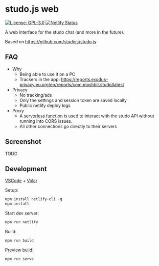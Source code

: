 # studo.js web

[![License: GPL-3.0](https://img.shields.io/badge/License-GPL-blue.svg)](https://opensource.org/licenses/GPL-3.0)
[![Netlify Status](https://api.netlify.com/api/v1/badges/8c712ba1-b993-4ef3-bb80-181d627c6dbf/deploy-status)](https://app.netlify.com/sites/studojs/deploys)

A web interface for the studo chat (and more in the future).

Based on https://github.com/studojs/studo.js

## FAQ

- Why
  - Being able to use it on a PC
  - Trackers in the app: https://reports.exodus-privacy.eu.org/en/reports/com.moshbit.studo/latest
- Privacy
  - No tracking/ads
  - Only the settings and session token are saved locally
  - Public netlify deploy logs
- Proxy
  - A [serverless function](./api/proxy.ts) is used to interact with the studo API without running into CORS issues.
  - All other connections go directly to their servers

## Screenshot

TODO

## Development

[VSCode](https://code.visualstudio.com/) + [Volar](https://marketplace.visualstudio.com/items?itemName=johnsoncodehk.volar)

Setup:

```js
npm install netlify-cli -g
npm install
```

Start dev server:

```sh
npm run netlify
```

Build:

```sh
npm run build
```

Preview build:

```sh
npm run serve
```
